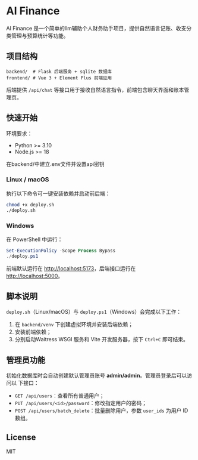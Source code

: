 # AI Finance

AI Finance 是一个简单的llm辅助个人财务助手项目，提供自然语言记账、收支分类管理与预算统计等功能。

## 项目结构

```
backend/  # Flask 后端服务 + sqlite 数据库
frontend/ # Vue 3 + Element Plus 前端应用
```

后端提供 `/api/chat` 等接口用于接收自然语言指令，前端包含聊天界面和账本管理页。

## 快速开始

环境要求：

- Python >= 3.10
- Node.js >= 18

在backend/中建立.env文件并设置api密钥

### Linux / macOS

执行以下命令可一键安装依赖并启动前后端：

```bash
chmod +x deploy.sh
./deploy.sh
```

### Windows

在 PowerShell 中运行：

```powershell
Set-ExecutionPolicy -Scope Process Bypass
./deploy.ps1
```

前端默认运行在 [http://localhost:5173](http://localhost:5173)，后端接口运行在 [http://localhost:5000](http://localhost:5000)。

## 脚本说明

`deploy.sh`（Linux/macOS）与 `deploy.ps1`（Windows）会完成以下工作：

1. 在 `backend/venv` 下创建虚拟环境并安装后端依赖；
2. 安装前端依赖；
3. 分别启动Waitress WSGI 服务和 Vite 开发服务器，按下 `Ctrl+C` 即可结束。

## 管理员功能

初始化数据库时会自动创建默认管理员账号 **admin/admin**。管理员登录后可以访问以
下接口：

- `GET /api/users`：查看所有普通用户；
- `PUT /api/users/<id>/password`：修改指定用户的密码；
- `POST /api/users/batch_delete`：批量删除用户，参数 `user_ids` 为用户 ID 数组。

## License

MIT
